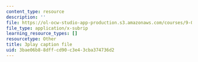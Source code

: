 ```yaml
---
content_type: resource
description: ''
file: https://ol-ocw-studio-app-production.s3.amazonaws.com/courses/9-00sc-introduction-to-psychology-fall-2011/3bae06b88dffcd90c3e43cba374736d2_kD3CswjYb2E.srt
file_type: application/x-subrip
learning_resource_types: []
resourcetype: Other
title: 3play caption file
uid: 3bae06b8-8dff-cd90-c3e4-3cba374736d2
---
```

